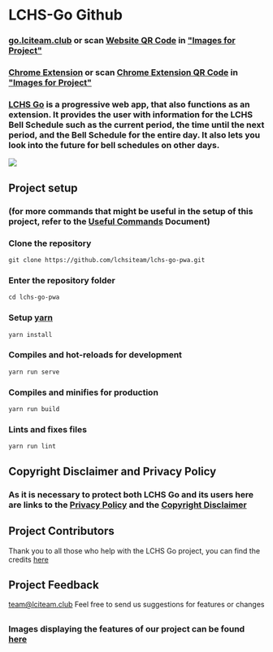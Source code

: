 # LCHS-Go Github
### [go.lciteam.club](https://go.lciteam.club) or scan [Website QR Code](Images%20for%20Project/QR%20Code%20for%20Website.png) in ["Images for Project"](Images%20for%20Project)
### [Chrome Extension](https://chrome.google.com/webstore/detail/lchs-go/cmmaleejnmjplfcnhojldkiejpndakad) or scan [Chrome Extension QR Code](Images%20for%20Project/QR%20Code%20for%20Chrome%20Extension.png) in ["Images for Project"](Images%20for%20Project)

### [LCHS Go](https://go.lciteam.club) is a progressive web app, that also functions as an extension.  It provides the user with information for the LCHS Bell Schedule such as the current period, the time until the next period, and the Bell Schedule for the entire day.  It also lets you look into the future for bell schedules on other days.

![](https://cdn1.imggmi.com/uploads/2019/9/27/b37ee470c043458c3017b207d014ada2-full.png)

## Project setup  
### (for more commands that might be useful in the setup of this project, refer to the [Useful Commands](UsefulCommands.md) Document)

### Clone the repository
```
git clone https://github.com/lchsiteam/lchs-go-pwa.git
```
### Enter the repository folder
```
cd lchs-go-pwa
```
### Setup [yarn](https://yarnpkg.com/lang/en/)
```
yarn install
```
### Compiles and hot-reloads for development
```
yarn run serve
```
### Compiles and minifies for production
```
yarn run build
```
### Lints and fixes files
```
yarn run lint
```

## 
## Copyright Disclaimer and Privacy Policy
### As it is necessary to protect both LCHS Go and its users here are links to the [Privacy Policy](PrivacyPolicy.md) and the [Copyright Disclaimer](Disclaimer.md)
## 

## Project Contributors
Thank you to all those who help with the LCHS Go project, you can find the credits [here](Contributors.md)

## 
## Project Feedback
team@lciteam.club
Feel free to send us suggestions for features or changes

## 
### Images displaying the features of our project can be found [here](Images%20for%20Project)

